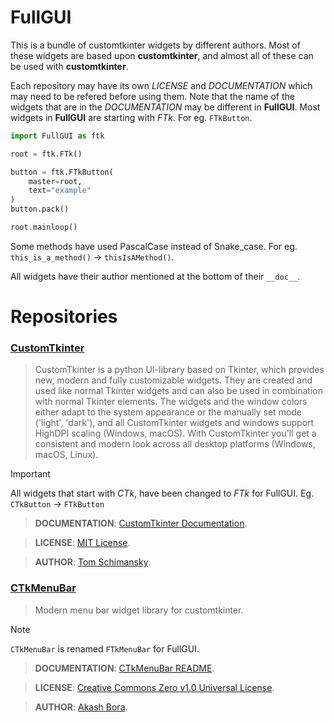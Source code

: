 # FullGUI
This is a bundle of customtkinter widgets by different authors. Most of these widgets are based upon **customtkinter**, and almost all of these can be used with **customtkinter**. 

Each repository may have its own *LICENSE* and *DOCUMENTATION* which may need to be refered before using them. Note that the name of the widgets that are in the *DOCUMENTATION* may be different in **FullGUI**. Most widgets in **FullGUI** are starting with *FTk*. For eg. `FTkButton`.

```python
import FullGUI as ftk

root = ftk.FTk()

button = ftk.FTkButton(
    master=root,
    text="example"
)
button.pack()

root.mainloop()
```

Some methods have used PascalCase instead of Snake_case. For eg. `this_is_a_method()` -> `thisIsAMethod()`.

All widgets have their author mentioned at the bottom of their `__doc__`.

# Repositories

### [CustomTkinter](https://github.com/TomSchimansky/CustomTkinter "CustomTkinter on GitHub")
> CustomTkinter is a python UI-library based on Tkinter, which provides new, modern and fully customizable widgets. They are created and used like normal Tkinter widgets and can also be used in combination with normal Tkinter elements. The widgets and the window colors either adapt to the system appearance or the manually set mode ('light', 'dark'), and all CustomTkinter widgets and windows support HighDPI scaling (Windows, macOS). With CustomTkinter you'll get a consistent and modern look across all desktop platforms (Windows, macOS, Linux).

> [!IMPORTANT]
> All widgets that start with *CTk*, have been changed to *FTk* for FullGUI.
> Eg. `CTkButton` -> `FTkButton`

> **DOCUMENTATION**: [CustomTkinter Documentation](https://customtkinter.tomschimansky.com/documentation/ "Documentation for Customtkinter").

> **LICENSE**: [MIT License](https://github.com/TomSchimansky/CustomTkinter/blob/master/LICENSE "LICENSE on CustomTkinter").

> **AUTHOR**: [Tom Schimansky](https://github.com/TomSchimansky "Tom Schimansky on GitHub"). 


### [CTkMenuBar](https://github.com/Akascape/CTkMenuBar "CTkMenuBar on GitHub")
> Modern menu bar widget library for customtkinter.

> [!NOTE]
> `CTkMenuBar` is renamed `FTkMenuBar` for FullGUI.

> **DOCUMENTATION**: [CTkMenuBar README](https://github.com/Akascape/CTkMenuBar/blob/main/README.md "README for CTkMenuBar").

> **LICENSE**: [Creative Commons Zero v1.0 Universal License](https://github.com/Akascape/CTkMenuBar/blob/main/LICENSE "LICENSE on CTkMenuBar").

> **AUTHOR**: [Akash Bora](https://github.com/Akascape "Akascape on GitHub").
